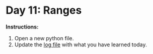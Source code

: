 # Day 11: Ranges
**Instructions:** 
1. Open a new python file.
2. Update the [log file](../../log.md) with what you have learned today.
